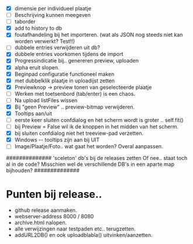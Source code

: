 - [x] dimensie per individueel plaatje
- [ ] Beschrijving kunnen meegeven
- [ ] taborder
- [x] add to history to db
- [x] foutafhandeling bij het importeren. (wat als JSON nog steeds niet kan worden verwerkt? Test!!)
- [ ] dubbele entries verwijderen uit db?
- [x] dubbele entries voorkomen tijdens de import
- [x] Progressindicatie bij.. genereren preview, uploaden
- [x] alpha eruit slopen.
- [x] Beginpad configuratie functioneel maken
- [x] met dubbelklik plaatje in uploadijst zetten
- [x] Previewknop -> preview tonen van geselecteerde plaatje
- [ ] Werken met toetsenbord (tab/enter) is een chaos.
- [ ] Na upload listFiles wissen
- [x] Bij "geen Preview" .. preview-bitmap verwijderen.
- [x] Tooltips aan/uit
- [ ] eerste keer sluiten confdialog en het scherm wordt is groter .. self.fit()
- [ ] bij Preview = False wil ik de knoppen in het midden van het scherm.
- [x] bij sluiten confdialog niet het treeview-pad verzetten.
- [x] Windows -- tooltips zijn aan bij UIT
- [ ] Image/Plaatje/Foto.. wat gaat het worden? Overal aanpassen.

##############
'sceleton' db's bij de releases zetten
Of nee.. staat toch al in de code?
Misschien wel de verschillende DB's in een aparte map bijhouden?
##############

# Punten bij release..
* github release aanmaken.
* webserver-address 8000 / 8080
* archive.html nalopen.
* alle verwijzingen naar testpaden etc.. terugzetten.
* addURL2DB() en ook uploadblabla() uitvinken/aanzetten.
